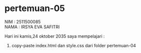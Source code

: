 # pertemuan-05

NIM : 2511500085<br>
NAMA : IRSYA EVA SAFITRI<br>

Hari ini kamis,24 oktober 2035 saya mempelajari :
<ol>
<li>copy-paste index.html dan style.css dari folder pertemuan-04</li>

</ol>

